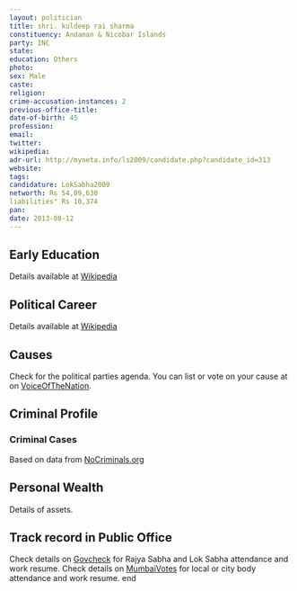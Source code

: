 ```yaml
---
layout: politician
title: shri. kuldeep rai sharma
constituency: Andaman & Nicobar Islands 
party: INC
state: 
education: Others
photo: 
sex: Male
caste: 
religion: 
crime-accusation-instances: 2
previous-office-title: 
date-of-birth: 45
profession: 
email: 
twitter: 
wikipedia: 
adr-url: http://myneta.info/ls2009/candidate.php?candidate_id=313
website: 
tags: 
candidature: LokSabha2009
networth: Rs 54,09,630
liabilities" Rs 10,374
pan: 
date: 2013-08-12
---
```


## Early Education
Details available at [Wikipedia](http://www.wikipedia.org/wiki/)

## Political Career
Details available at [Wikipedia](http://www.wikipedia.org/wiki/)

## Causes 
Check for the political parties agenda. You can list or vote on your cause at on [VoiceOfTheNation](http://www.voiceofthenation.org).

## Criminal Profile

### Criminal Cases
Based on data from [NoCriminals.org](http://www.nocriminals.org)

## Personal Wealth
Details of assets.

## Track record in Public Office
Check details on [Govcheck](http://www.govcheck.org) for Rajya Sabha and Lok Sabha attendance and work resume. Check details on [MumbaiVotes](http://www.mumbaivotes.org) for local or city body attendance and work resume.
	end
